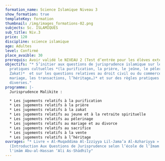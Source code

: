 ```yaml
---
formation_name: Science Islamique Niveau 3
show_formation: true
templateKey: formation
thumbnail: /img/images_formations-02.png
subjects: Sc. ISLAMIQUES
sub_title: Niv.3
price: 120
discipline: science islamique
age: Adultes
level: Confirmé
place_avaible: 30
prerequis: Avoir validé le NIVEAU 2 (Test d’entrée pour les élèves extérieurs)
objectifs: "* S’initier aux questions de jurisprudence islamique sur les
  pratiques cultuelles *(la purification, la prière, le jeûne, le pèlerinage, la
  Zakat)*  et sur les questions relatives au droit civil ou du commerce *(le
  mariage, les transactions, l’héritage…)* et sur des règles pratiques
  diverses."
programme: |-
  Jurisprudence Malikite : 

  * Les jugements relatifs à la purification 
  * Les jugements relatifs à la prière 
  * Les jugements relatifs à la zakat 
  * Les jugements relatifs au jeune et à la retraite spirituelle
  * Les jugements relatifs au pèlerinage  
  * Les jugements relatifs au mariage et au divorce
  * Les jugements relatifs au sacrifice
  * Les jugements relatifs à la vente
  * Les jugements relatifs à l’héritage
ouvrages: "* Livre « Al-Muqaddima Al-Izziyya Lil-Jama’a Al-Azhariyya »
  (Introduction Aux Questions de Jurisprudence selon l’école de l’Imam Malik) de
  l'imām Abu-al-Hassan ‘Ali As-Shādhily"
---
```

